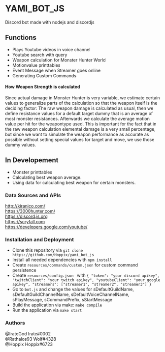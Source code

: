 # YAMI_BOT_JS
Discord bot made with nodejs and discordjs

## Functions
- Plays Youtube videos in voice channel
- Youtube search with query
- Weapon calculation for Monster Hunter World
- Motionvalue printtables
- Event Message when Streamer goes online
- Generating Custom Commands

#### How Weapon Strength is calculated
Since actual damage in Monster Hunter is very variable, we estimate certain values to generalize parts of the calculation so that the weapon itself is the deciding factor: The raw weapon damage is calculated as usual, then we define resistance values for a default target dummy that is an average of most monster resistances. Afterwards we calculate the average motion value per hit for the weapontype used. This is important for the fact that in the raw weapon calculation elemental damage is a very small percentage, but since we want to simulate the weapon performance as accurate as possible without setting special values for target and move, we use those dummy values.

## In Developement
- Monster printtables
- Calculating best weapon average.
- Using data for calculating best weapon for certain monsters.

### Data Sources and APIs
http://kiranico.com/ <br/>
https://3000hunter.com/ <br/>
https://discord.js.org <br/>
https://scryfall.com <br/>
https://developers.google.com/youtube/

### Installation and Deployment
- Clone this repository via ```git clone https://github.com/Hoppix/yami_bot_js ```
- Install all needed dependencies with ````npm install ````
- Create ``resources/commands/custom.json`` for custom command persistence
- Create ``resources/config.json `` with
``
{
  "token": "your discord apikey",
  "twitchClient": "your twitch apikey",
  "youtubeClient": "your google apikey",
  "streamers": ["streamer1", "streamer2", "streamer3"]
} 
``
- Go to ``bot.js`` and change the values for sDefaultGuildName, sDefaultGuildChannelName, sDefaultVoiceChannelName, sPlayMessage, sCommandPrefix, sStartMessage
- Build the application via make: ```make compile```
- Run the application via ```make start```

### Authors
@IrateGod Irate#0002 <br />
@Rathalos93 Wolf#4328 <br />
@Hoppix Hoppix#6723
